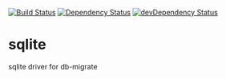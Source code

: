 [![Build Status](https://travis-ci.org/db-migrate/sqlite.svg?branch=master)](https://travis-ci.org/db-migrate/sqlite)
[![Dependency Status](https://david-dm.org/db-migrate/sqlite.svg)](https://david-dm.org/db-migrate/sqlite)
[![devDependency Status](https://david-dm.org/db-migrate/sqlite/dev-status.svg)](https://david-dm.org/db-migrate/sqlite#info=devDependencies)

# sqlite
sqlite driver for db-migrate
